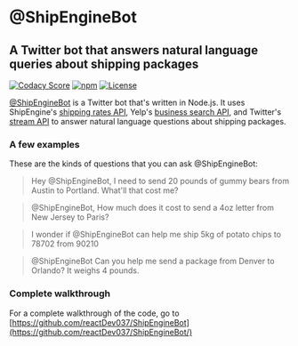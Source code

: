 @ShipEngineBot
============================
## A Twitter bot that answers natural language queries about shipping packages

[![Codacy Score](https://api.codacy.com/project/badge/Grade/82170a210b154184b8044f52f926c047)](https://www.codacy.com/public/jamesmessinger/ship-engine-bot)
[![npm](https://img.shields.io/npm/v/ship-engine-bot.svg)](https://www.npmjs.com/package/ship-engine-bot)
[![License](https://img.shields.io/npm/l/ship-engine-bot.svg)](LICENSE)

[@ShipEngineBot](https://twitter.com/ShipEngineBot/with_replies) is a Twitter bot that's written in Node.js.  It uses ShipEngine's [shipping rates API](https://docs.shipengine.com/docs/get-shipping-rates), Yelp's [business search API](https://www.yelp.com/developers/documentation/v3/business_search), and Twitter's [stream API](https://developer.twitter.com/en/docs/tutorials/consuming-streaming-data) to answer natural language questions about shipping packages.

### A few examples
These are the kinds of questions that you can ask @ShipEngineBot:

> Hey @ShipEngineBot, I need to send 20 pounds of gummy bears from Austin to Portland. What'll that cost me?

> @ShipEngineBot, How much does it cost to send a 4oz letter from New Jersey to Paris?

> I wonder if @ShipEngineBot can help me ship 5kg of potato chips to 78702 from 90210

> @ShipEngineBot Can you help me send a package from Denver to Orlando? It weighs 4 pounds.


### Complete walkthrough
For a complete walkthrough of the code, go to [https://github.com/reactDev037/ShipEngineBot](https://github.com/reactDev037/ShipEngineBot/)
